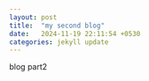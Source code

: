 ```yaml
---
layout: post
title:  "my second blog"
date:   2024-11-19 22:11:54 +0530
categories: jekyll update
---
```


blog part2